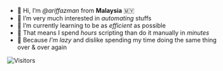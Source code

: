 - 👋 Hi, I’m _@ariffazman_ from **Malaysia** 🇲🇾
- 👀 I’m very much interested in _automating_ stuffs
- 🌱 I’m currently learning to be as _efficient_ as possible
- 🤖 That means I spend _hours_ scripting than do it manually in _minutes_
- 🦥 Because _I'm lazy_ and dislike spending my time doing the same thing over & over again

![Visitors](https://api.visitorbadge.io/api/visitors?path=https%3A%2F%2Fgithub.com%2Fariffazman%2F&label=AUDIENCE&labelColor=%23f47373&countColor=%23dce775&style=flat-square)

<!---
ariffazman/ariffazman is a ✨ special ✨ repository because its `README.md` (this file) appears on your GitHub profile.
You can click the Preview link to take a look at your changes.
--->
